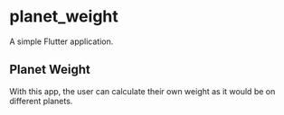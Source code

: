 # planet_weight

A simple Flutter application.

## Planet Weight

With this app, the user can calculate their own weight as it would be on different planets. 
